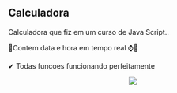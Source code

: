 ## Calculadora

Calculadora que fiz em um curso de Java Script..

📃Contem data e hora em tempo real ⌚📆

✔ Todas funcoes funcionando perfeitamente 

<div style="text-align: center"><img src="https://cdn.discordapp.com/attachments/814270569750855680/874511818620543058/Screenshot_15.png" /></div>
